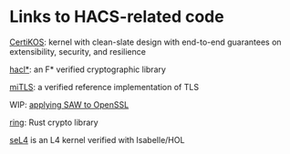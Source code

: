 # Links to HACS-related code

[CertiKOS](http://flint.cs.yale.edu/certikos/): kernel with clean-slate design with end-to-end guarantees on extensibility, security, and resilience

[hacl&ast;](https://github.com/mitls/hacl-star): an F&ast; verified cryptographic library

[miTLS](https://mitls.org/): a verified reference implementation of TLS

WIP: [applying SAW to OpenSSL](https://github.com/benlaurie/openssl/tree/saw/proof)

[ring](https://github.com/briansmith/ring): Rust crypto library

[seL4](https://sel4.systems/) is an L4 kernel verified with Isabelle/HOL
